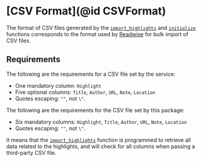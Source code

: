 # [CSV Format](@id CSVFormat)

The format of CSV files generated by the [`import_highlights`](@ref) and
[`initialize`](@ref) functions corresponds to the format used by
[Readwise](https://readwise.io/) for bulk import of CSV files.

## Requirements

The following are the requirements for a CSV file set by the service:
- One mandatory column: `Highlight`
- Five optional columns: `Title`, `Author`, `URL`, `Note`, `Location`
- Quotes escaping: `""`, not `\"`.

The following are the requirements for the CSV file set by this package:
- Six mandatory columns: `Highlight`, `Title`, `Author`, `URL`, `Note`, `Location`
- Quotes escaping: `""`, not `\"`.

It means that the [`import_highlights`](@ref) function is programmed to retrieve all data
related to the highlights, and will check for all columns when passing a third-party CSV
file.
